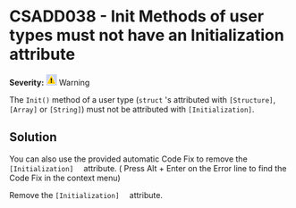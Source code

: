 # CSADD038 - Init Methods of user types must not have an Initialization attribute

**Severity:** ![Warning](../images/Warning.png) Warning

The `Init()` method of a user type (`struct` 's attributed with `[Structure]`, `[Array]` or `[String]`) must not be attributed with `[Initialization]`.

## Solution

You can also use the provided automatic Code Fix to remove the `[Initialization]  ` attribute. ( Press Alt + Enter on the Error line to find the Code Fix in the context menu) 

Remove the  `[Initialization]  ` attribute.